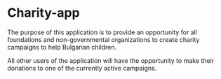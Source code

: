 # Charity-app
The purpose of this application is to provide an opportunity for all foundations and non-governmental organizations to create charity campaigns to help Bulgarian children.

All other users of the application will have the opportunity to make their donations to one of the currently active campaigns.